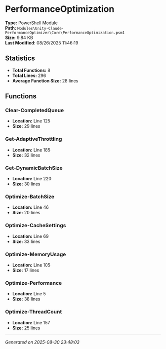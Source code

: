 # PerformanceOptimization

**Type:** PowerShell Module  
**Path:** `Modules\Unity-Claude-PerformanceOptimizer\Core\PerformanceOptimization.psm1`  
**Size:** 9.84 KB  
**Last Modified:** 08/26/2025 11:46:19  

## Statistics

- **Total Functions:** 8
- **Total Lines:** 296
- **Average Function Size:** 28 lines

## Functions


### Clear-CompletedQueue

- **Location:** Line 125
- **Size:** 29 lines

 
### Get-AdaptiveThrottling

- **Location:** Line 185
- **Size:** 32 lines

 
### Get-DynamicBatchSize

- **Location:** Line 220
- **Size:** 30 lines

 
### Optimize-BatchSize

- **Location:** Line 46
- **Size:** 20 lines

 
### Optimize-CacheSettings

- **Location:** Line 69
- **Size:** 33 lines

 
### Optimize-MemoryUsage

- **Location:** Line 105
- **Size:** 17 lines

 
### Optimize-Performance

- **Location:** Line 5
- **Size:** 38 lines

 
### Optimize-ThreadCount

- **Location:** Line 157
- **Size:** 25 lines



---
*Generated on 2025-08-30 23:48:03*
